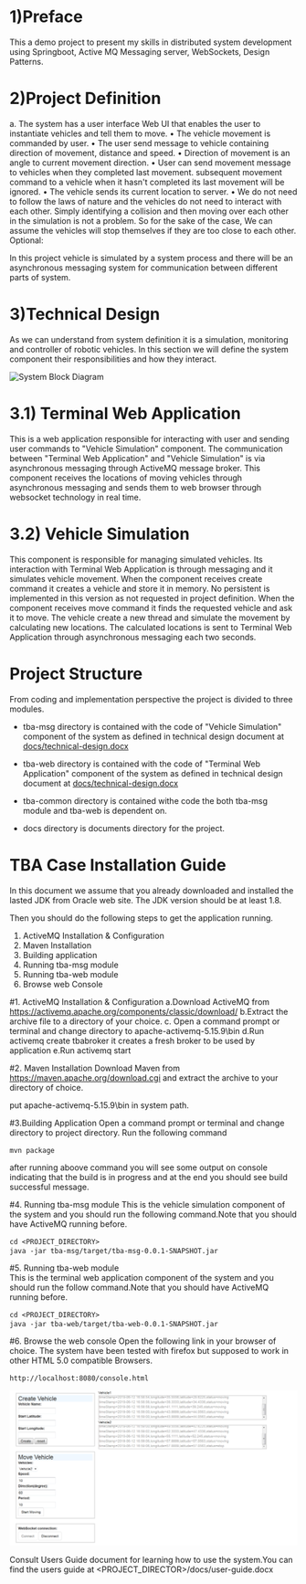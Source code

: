 # 1)Preface 
This a demo project to present my skills in distributed system development using Springboot, Active MQ Messaging server, WebSockets, Design Patterns.

# 2)Project Definition
a. The system has a user interface Web UI that enables the user to instantiate vehicles and tell them to move. 
•	The vehicle movement is commanded by user. 
•	The user send message to vehicle containing direction of movement, distance and speed.
•	Direction of movement is an angle to current movement direction.
•	User can send movement message to vehicles when they completed last movement.
subsequent movement command to a vehicle when it hasn't completed its last movement will be ignored.
•	The vehicle sends its current location to server.
•	We do not need to follow the laws of nature and the vehicles do not need to interact with each other. Simply identifying a collision and then moving over each other in the simulation is not a problem. So for the sake of the case, We can assume the vehicles will stop themselves if they are too close to each other.
Optional:

In this project vehicle is simulated by a system process and there will be an asynchronous messaging  system for communication between different parts of system. 

# 3)Technical Design

As we can understand from system definition it is a simulation, monitoring and controller of robotic vehicles. In this section we will define the system component their responsibilities and how they interact.

![System Block Diagram](link-to-image)
# 3.1) Terminal Web Application
This is a web application responsible for interacting with user and sending user commands to "Vehicle Simulation" component. The communication between "Terminal Web Application" and "Vehicle Simulation" is via asynchronous messaging through ActiveMQ message broker.
This component receives the locations of moving vehicles through asynchronous messaging and sends them to web browser through websocket technology in real time.

# 3.2) Vehicle Simulation
This component is responsible for managing  simulated vehicles. Its interaction with Terminal Web Application is through messaging and it simulates vehicle movement.
When the component receives create command it creates a vehicle and store it in memory. No persistent is implemented in this version as not requested in project definition.
When the component receives move command it finds the requested vehicle and ask it to move. The vehicle create a new thread and simulate the movement  by calculating new locations. The calculated locations is sent to Terminal Web Application through asynchronous messaging each two seconds.



# Project Structure
 
 From coding and implementation perspective the project is divided to three modules.

   - tba-msg directory is contained with the code of "Vehicle Simulation" component of the system as defined in technical 
    design document at  [docs/technical-design.docx](docs/technical-design.docx)
    
   - tba-web directory is contained with the code of "Terminal Web Application" component of the system as defined in technical 
     design document at  [docs/technical-design.docx](docs/technical-design.docx)
   - tba-common directory is contained withe code the both tba-msg module and tba-web is dependent on.
   - docs directory is documents directory for the project.    

# TBA Case Installation Guide
In this document we assume that you already downloaded and  installed
the lasted JDK from Oracle web site. The JDK version should be at least 1.8.

Then you should do the following steps to get the application running.

1. ActiveMQ Installation & Configuration
2. Maven Installation
3. Building application
4. Running tba-msg module
5. Running tba-web module
6. Browse web Console

#1. ActiveMQ Installation & Configuration
    a.Download ActiveMQ from https://activemq.apache.org/components/classic/download/
    b.Extract the archive file to a directory of your choice.
    c. Open a command prompt or terminal and change directory to
        apache-activemq-5.15.9\bin
    d.Run activemq create tbabroker
        it creates a fresh broker to be used by application
    e.Run activemq start
    
#2. Maven Installation
Download Maven from https://maven.apache.org/download.cgi and extract the archive to your 
directory of choice.

put apache-activemq-5.15.9\bin in system path.

#3.Building Application 
   Open a command prompt or terminal and change directory 
   to project directory. Run the following command
    
    mvn package   
         
   after running aboove command you will see some output on console indicating that
   the build is in progress and at the end you should see build successful message.
        
#4. Running tba-msg module
   This is the vehicle simulation component of the system and you should run the following command.Note that you should have ActiveMQ running before.
    
    cd <PROJECT_DIRECTORY> 
    java -jar tba-msg/target/tba-msg-0.0.1-SNAPSHOT.jar
         
#5. Running tba-web module     
   This is the terminal web application component of the system and you should run the follow command.Note that you should have ActiveMQ running before.
   
    cd <PROJECT_DIRECTORY>
    java -jar tba-web/target/tba-web-0.0.1-SNAPSHOT.jar

#6. Browse the web console
   Open the following link in your browser of choice. The system have been tested with firefox but supposed 
   to work in other HTML 5.0 compatible Browsers.
    
    http://localhost:8080/console.html
    
   ![alt text](docs/console.png)
    
   Consult Users Guide document for learning how to use the system.You can find the users guide at
   <PROJECT_DIRECTOR>/docs/user-guide.docx    
